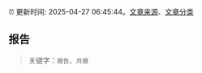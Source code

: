 :alarm_clock: 更新时间: 2025-04-27 06:45:44。[文章来源](/README.md)、[文章分类](/TAGS.md)

## 报告


> 关键字：`报告`、`月报`



